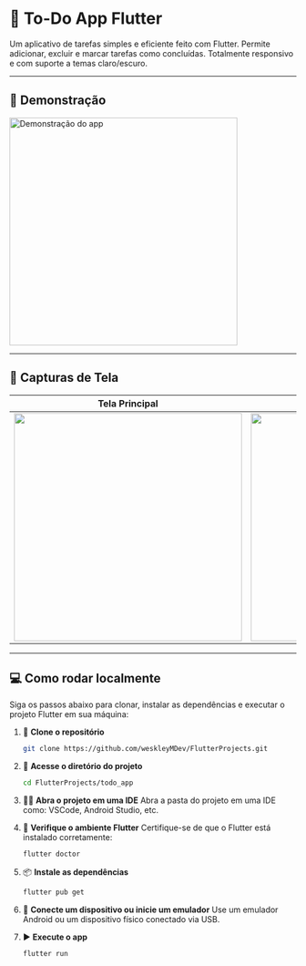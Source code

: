 # 📝 To-Do App Flutter

Um aplicativo de tarefas simples e eficiente feito com Flutter. Permite adicionar, excluir e marcar tarefas como concluídas. Totalmente responsivo e com suporte a temas claro/escuro.

---

## 🎥 Demonstração

<p align="left">
  <img src="https://github.com/user-attachments/assets/bc9603d5-a99b-48cf-8e9d-e8e52d7b7af8" alt="Demonstração do app" height="400"/>
</p>

---

## 📸 Capturas de Tela

| Tela Principal | Excluir Tarefa |
|----------------|------------------|
| <img src="https://drive.google.com/uc?export=view&id=1-Fwuifxacs_CiWsDPgZTxKHnDdULMD84" height="400" /> | <img src="https://drive.google.com/uc?export=view&id=1-AnXmzBTOn33aini0jwoUT4bPEmfXeQe" height="400" /> |

---

## 💻 Como rodar localmente

Siga os passos abaixo para clonar, instalar as dependências e executar o projeto Flutter em sua máquina:

1. 🧱 **Clone o repositório**
   ```bash
   git clone https://github.com/weskleyMDev/FlutterProjects.git

2. 📂 **Acesse o diretório do projeto**
   ```bash
   cd FlutterProjects/todo_app

3. 🧑‍💻 **Abra o projeto em uma IDE**
   Abra a pasta do projeto em uma IDE como: VSCode, Android Studio, etc.

5. 🧪 **Verifique o ambiente Flutter**
   Certifique-se de que o Flutter está instalado corretamente:
   ```bash
   flutter doctor

6. 📦 **Instale as dependências**
   ```bash
   flutter pub get

7. 📱 **Conecte um dispositivo ou inicie um emulador**
   Use um emulador Android ou um dispositivo físico conectado via USB.

8. ▶️ **Execute o app**
   ```bash
   flutter run
